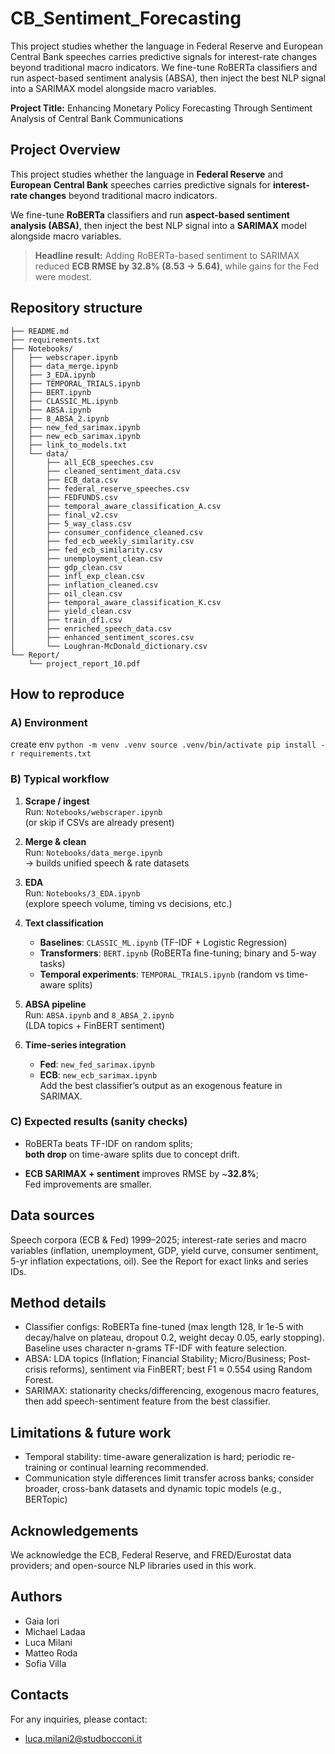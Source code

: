 # CB_Sentiment_Forecasting
This project studies whether the language in Federal Reserve and European Central Bank speeches carries predictive signals for interest-rate changes beyond traditional macro indicators. We fine-tune RoBERTa classifiers and run aspect-based sentiment analysis (ABSA), then inject the best NLP signal into a SARIMAX model alongside macro variables.

**Project Title:** Enhancing Monetary Policy Forecasting Through Sentiment Analysis of Central Bank Communications

## Project Overview

This project studies whether the language in **Federal Reserve** and **European Central Bank** speeches carries predictive signals for **interest-rate changes** beyond traditional macro indicators.  

We fine-tune **RoBERTa** classifiers and run **aspect-based sentiment analysis (ABSA)**, then inject the best NLP signal into a **SARIMAX** model alongside macro variables.

> **Headline result:** Adding RoBERTa-based sentiment to SARIMAX reduced **ECB RMSE by 32.8% (8.53 → 5.64)**, while gains for the Fed were modest.

## Repository structure
```
├── README.md
├── requirements.txt
├── Notebooks/
│   ├── webscraper.ipynb
│   ├── data_merge.ipynb
│   ├── 3_EDA.ipynb
│   ├── TEMPORAL_TRIALS.ipynb
│   ├── BERT.ipynb
│   ├── CLASSIC_ML.ipynb
│   ├── ABSA.ipynb
│   ├── 8_ABSA_2.ipynb
│   ├── new_fed_sarimax.ipynb
│   ├── new_ecb_sarimax.ipynb
│   ├── link_to_models.txt
│   └── data/
│       ├── all_ECB_speeches.csv
│       ├── cleaned_sentiment_data.csv
│       ├── ECB_data.csv
│       ├── federal_reserve_speeches.csv
│       ├── FEDFUNDS.csv
│       ├── temporal_aware_classification_A.csv
│       ├── final_v2.csv
│       ├── 5_way_class.csv
│       ├── consumer_confidence_cleaned.csv
│       ├── fed_ecb_weekly_similarity.csv
│       ├── fed_ecb_similarity.csv
│       ├── unemployment_clean.csv
│       ├── gdp_clean.csv
│       ├── infl_exp_clean.csv
│       ├── inflation_cleaned.csv
│       ├── oil_clean.csv
│       ├── temporal_aware_classification_K.csv
│       ├── yield_clean.csv
│       ├── train_df1.csv
│       ├── enriched_speech_data.csv
│       ├── enhanced_sentiment_scores.csv
│       └── Loughran-McDonald_dictionary.csv
└── Report/
    └── project_report_10.pdf
```

## How to reproduce

### A) Environment
create env
`python -m venv .venv
source .venv/bin/activate
pip install -r requirements.txt`

### B) Typical workflow

1. **Scrape / ingest**  
   Run: `Notebooks/webscraper.ipynb`  
   (or skip if CSVs are already present)

2. **Merge & clean**  
   Run: `Notebooks/data_merge.ipynb`  
   → builds unified speech & rate datasets

3. **EDA**  
   Run: `Notebooks/3_EDA.ipynb`  
   (explore speech volume, timing vs decisions, etc.)

4. **Text classification**
   - **Baselines**: `CLASSIC_ML.ipynb` (TF-IDF + Logistic Regression)  
   - **Transformers**: `BERT.ipynb` (RoBERTa fine-tuning; binary and 5-way tasks)  
   - **Temporal experiments**: `TEMPORAL_TRIALS.ipynb` (random vs time-aware splits)

5. **ABSA pipeline**  
   Run: `ABSA.ipynb` and `8_ABSA_2.ipynb`  
   (LDA topics + FinBERT sentiment)

6. **Time-series integration**
   - **Fed**: `new_fed_sarimax.ipynb`  
   - **ECB**: `new_ecb_sarimax.ipynb`  
   Add the best classifier’s output as an exogenous feature in SARIMAX.

### C) Expected results (sanity checks)

- RoBERTa beats TF-IDF on random splits;  
  **both drop** on time-aware splits due to concept drift.

- **ECB SARIMAX + sentiment** improves RMSE by ~**32.8%**;  
  Fed improvements are smaller.

## Data sources 

Speech corpora (ECB & Fed) 1999–2025; interest-rate series and macro variables (inflation, unemployment, GDP, yield curve, consumer sentiment, 5-yr inflation expectations, oil). See the Report for exact links and series IDs.

## Method details

- Classifier configs: RoBERTa fine-tuned (max length 128, lr 1e-5 with decay/halve on plateau, dropout 0.2, weight decay 0.05, early stopping). Baseline uses character n-grams TF-IDF with feature selection. 
- ABSA: LDA topics (Inflation; Financial Stability; Micro/Business; Post-crisis reforms), sentiment via FinBERT; best F1 ≈ 0.554 using Random Forest. 
- SARIMAX: stationarity checks/differencing, exogenous macro features, then add speech-sentiment feature from the best classifier. 

## Limitations & future work

- Temporal stability: time-aware generalization is hard; periodic re-training or continual learning recommended. 
- Communication style differences limit transfer across banks; consider broader, cross-bank datasets and dynamic topic models (e.g., BERTopic)

## Acknowledgements

We acknowledge the ECB, Federal Reserve, and FRED/Eurostat data providers; and open-source NLP libraries used in this work.

## Authors
- Gaia Iori
- Michael Ladaa
- Luca Milani
- Matteo Roda
- Sofia Villa

## Contacts
For any inquiries, please contact:
- luca.milani2@studbocconi.it


